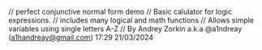 // perfect conjunctive normal form demo
// Basic calulator for logic expressions.
// includes many logical and math functions
// Allows simple variables using single letters A-Z
// By Andrey Zorkin a.k.a @a1ndreay (a1handreay@gmail.com) 17:29 21/03/2024